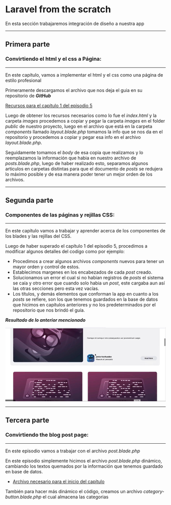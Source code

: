 # Laravel from the scratch

En esta sección trabajaremos integración de diseño a nuestra app

--------------------------------------------------------

## **Primera parte**
### Convirtiendo el html y el css a Página:
--------------------------------------------------------
En este capítulo, vamos a implementar el html y el css como una página de estilo profesional

Primeramente descargamos el archivo que nos deja el guia en su repositorio de ***GitHub***

[Recursos para el capítulo 1 del episodio 5]('https://github.com/laracasts/Laravel-From-Scratch-HTML-CSS')

Luego de obtener los recursos necesarios como lo fue el *index.html* y la carpeta *images* procedemos a copiar y pegar la carpeta *images* en el folder *public* de nuestro proyecto, luego en el archivo que está en la carpeta *components* llamado *layout.blade.php* tomamos la info que se nos da en el repositorio y procedemos a copiar y pegar esa info en el archivo *layout.blade.php*.

Seguidamente tomamos el *body* de esa copia que realizamos y lo reemplazamos la información que habia en nuestro archivo de *posts.blade.php*, luego de haber realizado esto, separamos algunos articulos en carpetas distintas para que el documento de *posts* se redujera lo máximo posible y de esa manera poder tener un mejor orden de los archivos.

--------------------------------------------------------

## **Segunda parte**
### Componentes de las páginas y rejillas CSS:
--------------------------------------------------------

En este capítulo vamos a trabajar y aprender acerca de los componentes de los blades y las rejillas del CSS.

Luego de haber superado el capítulo 1 del episodio 5, procedimos a modificar algunos detalles del codigo como por ejemplo:

* Procedimos a crear algunos archivos *components* nuevos para tener un mayor orden y control de estos.
* Establecimos margenes en los encabezados de cada *post* creado.
* Solucionamos un error el cual si no habian registros de *posts* el sistema se caía y otro error que cuando solo habia un *post*, este cargaba aun así las otras secciones pero esta vez vacías.
* Los títulos, y demás elementos que conforman la app en cuanto a los *posts* se refiere, son los que tenemos guardados en la base de datos que hicimos en capítulos anteriores y no los predeterminados por el repositorio que nos brindó el guía.

***Resultado de lo anterior mencionado***

![text image](../img/imagen66.png)

--------------------------------------------------------

## **Tercera parte**
### Convirtiendo the blog post page:
--------------------------------------------------------

En este episodio vamos a trabajar con el archivo *post.blade.php*

En este episodio simplemente hicimos el archivo *post.blade.php* dinámico, cambiando los textos quemados por la información que tenemos guardado en base de datos.

- [Archivo necesario para el inicio del capítulo]("https://github.com/laracasts/Laravel-From-Scratch-HTML-CSS/blob/main/post.html")

También para hacer más dinámico el código, creamos un archivo *category-button.blade.php* el cual almacena las categorias